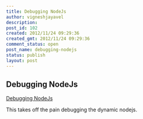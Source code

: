 ```yaml
---
title: Debugging NodeJs
author: vigneshjayavel
description: 
post_id: 102
created: 2012/11/24 09:29:36
created_gmt: 2012/11/24 09:29:36
comment_status: open
post_name: debugging-nodejs
status: publish
layout: post
---
```


## Debugging NodeJs

[Debugging NodeJs](http://howtonode.org/debugging-with-node-inspector)

This takes off the pain debugging the dynamic nodejs.